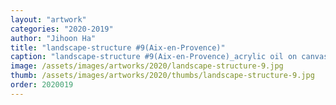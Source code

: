 ```yaml
---
layout: "artwork"
categories: "2020-2019"
author: "Jihoon Ha"
title: "landscape-structure #9(Aix-en-Provence)"
caption: "landscape-structure #9(Aix-en-Provence)_acrylic oil on canvas_117×91㎝_2020"
image: /assets/images/artworks/2020/landscape-structure-9.jpg
thumb: /assets/images/artworks/2020/thumbs/landscape-structure-9.jpg
order: 2020019
---
```

